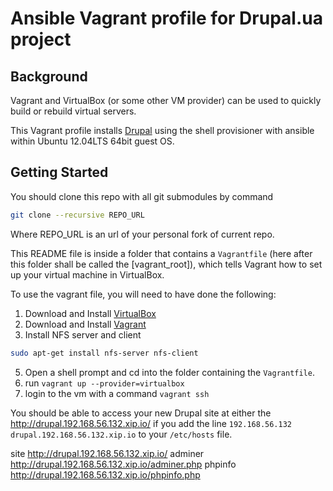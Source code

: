# Ansible Vagrant profile for Drupal.ua project

## Background

Vagrant and VirtualBox (or some other VM provider) can be used to quickly build or rebuild virtual servers.

This Vagrant profile installs [Drupal](https://drupal.org/) using the shell provisioner 
with ansible within Ubuntu 12.04LTS 64bit guest OS.

## Getting Started

You should clone this repo with all git submodules by command
```sh
git clone --recursive REPO_URL
```

Where REPO_URL is an url of your personal fork of current repo.

This README file is inside a folder that contains a `Vagrantfile` 
(here after this folder shall be called the [vagrant_root]), 
which tells Vagrant how to set up your virtual machine in VirtualBox.

To use the vagrant file, you will need to have done the following:

  1. Download and Install [VirtualBox](https://www.virtualbox.org/wiki/Downloads)
  2. Download and Install [Vagrant](http://downloads.vagrantup.com/)
  3. Install NFS server and client
  ```sh
  sudo apt-get install nfs-server nfs-client
  ```
  5. Open a shell prompt and cd into the folder containing the `Vagrantfile`.
  6. run ```vagrant up --provider=virtualbox```
  7. login to the vm with a command ```vagrant ssh```


You should be able to access your new Drupal site at either the  
http://drupal.192.168.56.132.xip.io/ if you add the line `192.168.56.132  drupal.192.168.56.132.xip.io` to your `/etc/hosts` file.

 site http://drupal.192.168.56.132.xip.io/
 adminer http://drupal.192.168.56.132.xip.io/adminer.php
 phpinfo http://drupal.192.168.56.132.xip.io/phpinfo.php
